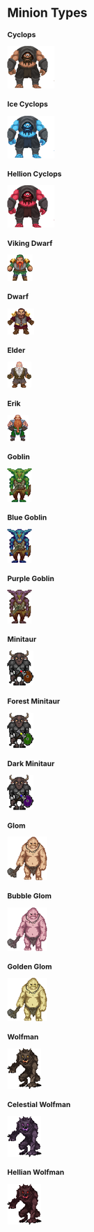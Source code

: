 # Minion Types

### Cyclops

![](<../../../.gitbook/assets/image (3).png>)

### Ice Cyclops

![](<../../../.gitbook/assets/image (18).png>)

### Hellion Cyclops

![](<../../../.gitbook/assets/image (8).png>)

### Viking Dwarf

![](<../../../.gitbook/assets/image (9).png>)

### Dwarf

![](<../../../.gitbook/assets/image (32).png>)

### Elder

![](<../../../.gitbook/assets/image (36).png>)

### Erik

![](<../../../.gitbook/assets/image (16).png>)

### Goblin

![](<../../../.gitbook/assets/image (40).png>)

### Blue Goblin

![](<../../../.gitbook/assets/image (23).png>)

### Purple Goblin

![](<../../../.gitbook/assets/image (4).png>)

### Minitaur

![](<../../../.gitbook/assets/image (13).png>)

### Forest Minitaur

![](<../../../.gitbook/assets/image (37).png>)

### Dark Minitaur

![](<../../../.gitbook/assets/image (15).png>)

### Glom

![](<../../../.gitbook/assets/image (31).png>)

### Bubble Glom

![](<../../../.gitbook/assets/image (7).png>)

### Golden Glom

![](<../../../.gitbook/assets/image (45).png>)

### Wolfman

![](<../../../.gitbook/assets/image (19).png>)

### Celestial Wolfman

![](<../../../.gitbook/assets/image (21).png>)

### Hellian Wolfman

![](<../../../.gitbook/assets/image (6).png>)
